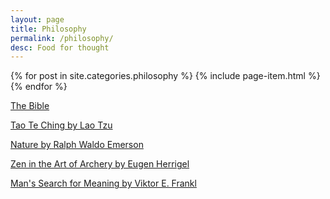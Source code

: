 ```yaml
---
layout: page
title: Philosophy
permalink: /philosophy/
desc: Food for thought
---
```


<div>
{% for post in site.categories.philosophy %}
  {% include page-item.html %}
{% endfor %}
</div>

[The Bible](https://www.bible.com/)

[Tao Te Ching by Lao Tzu](https://www.poetryintranslation.com/PITBR/Chinese/TaoTeChing.php)

[Nature by Ralph Waldo Emerson](https://www.gutenberg.org/files/29433/29433-h/29433-h.htm)

[Zen in the Art of Archery by Eugen Herrigel](https://en.wikipedia.org/wiki/Zen_in_the_Art_of_Archery)

[Man's Search for Meaning by Viktor E. Frankl](https://en.wikipedia.org/wiki/Man%27s_Search_for_Meaning)
